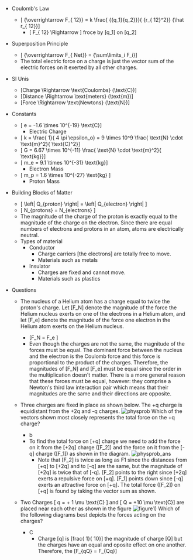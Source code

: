 * Coulomb's Law
  * \[ {\overrightarrow F_{ 12}} = k \frac{ {{q_1}{q_2}}}{ {r_{ 12}^2}} {\hat r_{ 12}}\]
     * \[ F_{ 12} \Rightarrow \] froce by \[q_1\] on \[q_2\]

* Superposition Principle
  * \[ {\overrightarrow F_{ Net}} = {\sum\limits_i F_i}\]
  * The total electric force on a charge is just the vector sum of the electric forces on it exerted by all other charges.

* SI Unis
  * \[Charge \Rightarrow \text{Coulombs} (\text{C})\] 
  * \[Distance \Rightarrow \text{meters} (\text{m})\] 
  * \[Force \Rightarrow \text{Newtons}  (\text{N})\] 
 
* Constants
  * \[ e = -1.6 \times 10^{-19} \text{C}\]
     * Electric Charge
  * \[ k = \frac{ 1}{ 4 \pi \epsilon_o} = 9 \times 10^9 \frac{ \text{N} \cdot \text{m}^2}{ \text{C}^2}\]
  * \[ G = 6.67 \times 10^{-11} \frac{ \text{N} \cdot \text{m}^2}{ \text{kg}}\]
  * \[ m_e = 9.1 \times 10^{-31} \text{kg}\]
     * Electron Mass
  * \[ m_p = 1.6 \times 10^{-27} \text{kg} \]
     * Proton Mass

* Building Blocks of Matter
  * \[ \left| Q_{proton} \right| = \left| Q_{electron} \right| \] 
  * \[ N_{protons} = N_{electrons} \]
  * The magnitude of the charge of the proton is exactly equal to the magnitude of the charge on the electron. Since there are equal numbers of electrons and protons in an atom, atoms are electrically neutral.
  * Types of material
     * Conductor
         * Charge carriers [the electrons] are totally free to move.
         * Materials such as metals
     * Insulator
         * Charges are fixed and cannot move.
         * Materials such as plastics

* Questions
  * The nucleus of a Helium atom has a charge equal to twice the proton's charge. Let \[F_N\] denote the magnitude of the force the Helium nucleus exerts on one of the electrons in a Helium atom, and let \[F_e\] denote the magnitude of the force one electron in the Helium atom exerts on the Helium nucleus.
     * \[F_N = F_e \]
     * Even though the charges are not the same, the magnitude of the forces must be equal. The dominant force between the nucleus and the electron is the Coulomb force and this force is proportional to the product of the charges. Therefore, the magnitudes of \[F_N\] and \[F_e\] must be equal since the order in the multiplication doesn't matter.
There is a more general reason that these forces must be equal, however: they comprise a Newton's third law interaction pair which means that their magnitudes are the same and their directions are opposite.


  * Three charges are fixed in place as shown below. The +q charge is equidistant from the +2q and -q charges. ![physprob](https://dl.dropbox.com/u/11444220/00/Screen%20Shot%202012-06-10%20at%209.55.16%20PM.png) Which of the vectors shown most closely represents the total force on the +q charge?
     * b
     * To find the total force on \[+q\] charge we need to add the force on it from the \[+2q\] charge (\[F_2\]) and the force on it from the \[-q\] charge (\[F_1\]) as shown in the diagram. ![physprob_ans](https://dl.dropbox.com/u/11444220/00/Screen%20Shot%202012-06-10%20at%209.55.27%20PM.png)
        * Note that \[F_2\] is twice as long as F1 since the distances from \[+q\] to \[+2q\] and to \[-q\] are the same, but the magnitude of \[+2q\] is twice that of \[-q\]. \[F_2\] points to the right since \[+2q\] exerts a repulsive force on \[+q\]. \[F_1\] points down since \[-q\] exerts an attractive force on \[+q\]. The total force (\[F_2\]) on \[+q\] is found by taking the vector sum as shown.

  * Two Charges \[ q = + 1 \mu \text{C} \] and \[ Q = +10 \mu \text{C}\] are placed near each other as shown in the figure ![figure](https://dl.dropbox.com/u/11444220/00/Screen%20Shot%202012-06-10%20at%2010.04.03%20PM.png)1) Which of the following diagrams best depicts the forces acting on the charges?
     * C
         * Charge \[q\] is \[frac{ 1}{ 10}\] the magnitude of charge \[Q\] but the charges have an equal and oposite effect on one another.  Therefore, the \[F_{qQ} = F_{Qq}\]